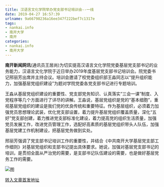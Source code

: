 ```yaml
---
title: 汉语言文化学院举办党支部书记培训会--一线
date: 2019-04-27 16:57:39
urlname: 9a66798236a16ee347f222bef7c1317e
tags: 
- nankai.info
- 南开大学
- 南开
categories:
- nankai.info
- 南开大学
---
```


**南开新闻网讯**(通讯员王居尚)为切实提高汉语言文化学院党委基层党支部书记的业务能力，汉语言文化学院于近日举办2019年度基层党支部书记培训会。院党委书记邢丽芳出席并主持会议。培训会邀请了校党委组织部王淼同志以“提升组织能力，加强基层党组织建设”为题对学院党委各党支部书记进行专题培训。

王淼从基层党组织建设的重要性、党支部党务知识、认真落实“三会一课”制度、入党程序等几个方面进行了详尽的讲解。王淼说，基层党组织是党的“基本细胞”，重视基层党组织的建设是我们党的优良传统和重要特征。作为基层组织，必须着力加强党员思想理论武装，优化党支部设置，着力提升基层党组织覆盖质量，深化“五好”党支部创建，着力推进党支部标准化建设，着力提高党的组织生活质量，加强党员发展工作，改进党员管理工作，选配好高素质的基层党组织带头人队伍，加强基层党建工作机制建设，把基层党务做到实处。

邢丽芳强调了党支部书记培训工作的重要性，并结合《中共南开大学基层党支部工作细则》对基层党组织和支部书记提出具体要求。她说，加强对基层党支部书记的培训，是贯彻全面从严治党的需要，是支部书记队伍建设的需要，也是做好基层党务工作的需要。

![图](http://news.nankai.edu.cn/pic/0/00/35/05/350504_939108.jpg)

[转入文章首发地址](http://news.nankai.edu.cn/zhxw/system/2019/04/23/000446494.shtml)